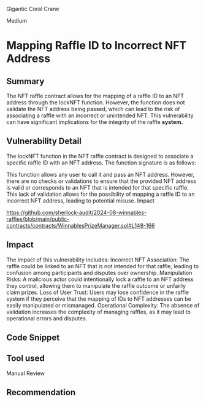Gigantic Coral Crane

Medium

# Mapping Raffle ID to Incorrect NFT Address

## Summary
The NFT raffle contract allows for the mapping of a raffle ID to an NFT address through the lockNFT function. However, the function does not validate the NFT address being passed, which can lead to the risk of associating a raffle with an incorrect or unintended NFT. This vulnerability can have significant implications for the integrity of the raffle **system.**

## Vulnerability Detail
The lockNFT function in the NFT raffle contract is designed to associate a specific raffle ID with an NFT address. The function signature is as follows:

This function allows any user to call it and pass an NFT address. However, there are no checks or validations to ensure that the provided NFT address is valid or corresponds to an NFT that is intended for that specific raffle. This lack of validation allows for the possibility of mapping a raffle ID to an incorrect NFT address, leading to potential misuse.
Impact

https://github.com/sherlock-audit/2024-08-winnables-raffles/blob/main/public-contracts/contracts/WinnablesPrizeManager.sol#L148-166
## Impact
The impact of this vulnerability includes:
Incorrect NFT Association: The raffle could be linked to an NFT that is not intended for that raffle, leading to confusion among participants and disputes over ownership.
Manipulation Risks: A malicious actor could intentionally lock a raffle to an NFT address they control, allowing them to manipulate the raffle outcome or unfairly claim prizes.
Loss of User Trust: Users may lose confidence in the raffle system if they perceive that the mapping of IDs to NFT addresses can be easily manipulated or mismanaged.
Operational Complexity: The absence of validation increases the complexity of managing raffles, as it may lead to operational errors and disputes.
## Code Snippet

## Tool used

Manual Review

## Recommendation